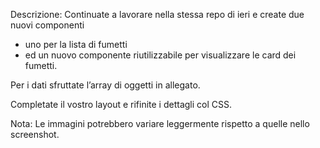 Descrizione:
Continuate a lavorare nella stessa repo di ieri e create due nuovi componenti

- uno per la lista di fumetti 
- ed un nuovo componente riutilizzabile per visualizzare le card dei fumetti. 

Per i dati sfruttate l’array di oggetti in allegato.

Completate il vostro layout e rifinite i dettagli col CSS.

Nota:
Le immagini potrebbero variare leggermente rispetto a quelle nello screenshot.